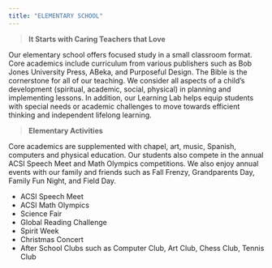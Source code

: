 ```yaml
---
title: "ELEMENTARY SCHOOL"
---
```

> **It Starts with Caring Teachers that Love**

Our elementary school offers focused study in a small classroom format. Core academics include curriculum from various publishers such as Bob Jones University Press, ABeka, and Purposeful Design. The Bible is the cornerstone for all of our teaching. We consider all aspects of a child’s development (spiritual, academic, social, physical) in planning and implementing lessons. In addition, our Learning Lab helps equip students with special needs or academic challenges to move towards efficient thinking and independent lifelong learning.

> **Elementary Activities**

Core academics are supplemented with chapel, art, music, Spanish, computers and physical education. Our students also compete in the annual ACSI Speech Meet and Math Olympics competitions.  We also enjoy annual events with our family and friends such as Fall Frenzy, Grandparents Day, Family Fun Night, and Field Day.

* ACSI Speech Meet
* ACSI Math Olympics
* Science Fair
* Global Reading Challenge
* Spirit Week
* Christmas Concert
* After School Clubs such as Computer Club, Art Club, Chess Club, Tennis Club



